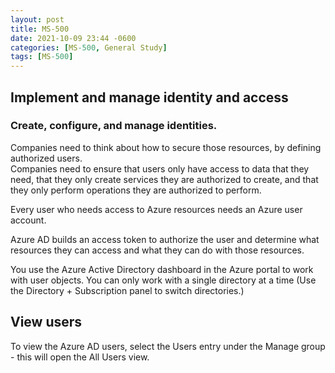 ```yaml
---
layout: post
title: MS-500
date: 2021-10-09 23:44 -0600
categories: [MS-500, General Study]
tags: [MS-500]
---
```

##  Implement and manage identity and access

###  Create, configure, and manage identities.

Companies need to think about how to secure those resources, by defining authorized users.  
Companies need to ensure that users only have access to data that they need, that they only create services they are authorized to create, and that they only perform operations they are authorized to perform. 

Every user who needs access to Azure resources needs an Azure user account. 

Azure AD builds an access token to authorize the user and determine what resources they can access and what they can do with those resources.

You use the Azure Active Directory dashboard in the Azure portal to work with user objects.
You can only work with a single directory at a time (Use the Directory + Subscription panel to switch directories.)

## View users

To view the Azure AD users, select the Users entry under the Manage group - this will open the All Users view.
